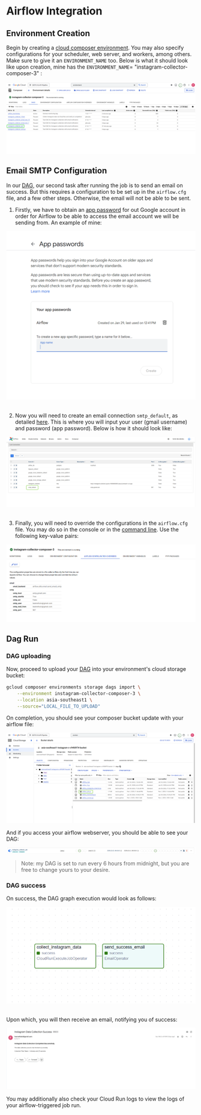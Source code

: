 # Airflow Integration

## Environment  Creation

Begin by creating a [cloud composer environment](https://cloud.google.com/composer/docs/composer-3/create-environments). You may also specify configurations for your scheduler, web server, and workers, among others. Make sure to give it an `ENVIRONMENT_NAME` too. Below is what it should look like upon creation, mine has the `ENVIRONMENT_NAME`= "instagram-collector-composer-3" :

![composer-env-overview](/docs/images/composer-env-overview.png)

## Email SMTP Configuration

In our [DAG](/airflow/dags/airflow_job.py), our second task after running the job is to send an email on success. But this requires a configuration to be set up in the `airflow.cfg` file, and a few other steps. Otherwise, the email will not be able to be sent.

1. Firstly, we have to obtain an [app password](https://support.google.com/accounts/answer/185833) for out Google account in order for Airflow to be able to access the email account we will be sending from. An example of mine:

![google-app-pw](/docs/images/google-app-pw.png) <br><br>

2. Now you will need to create an email connection `smtp_default`, as detailed [here](https://airflow.apache.org/docs/apache-airflow/stable/howto/email-config.html). This is where you will input your user (gmail username) and password (app password). Below is how it should look like:

![smtp-default-conn](/docs/images/smtp-default-conn.png) <br><br>

3. Finally, you will need to override the configurations in the `airflow.cfg` file. You may do so in the console or in the [command line](https://cloud.google.com/composer/docs/composer-3/override-airflow-configurations). Use the following key-value pairs:

![airflow-cfg-overrides](/docs/images/airflow-cfg-overrides.png)

## Dag Run

### DAG uploading

Now, proceed to upload your [DAG](/airflow/dags/airflow_job.py) into your environment's cloud storage bucket:

```bash
gcloud composer environments storage dags import \
    --environment instagram-collector-composer-3 \
    --location asia-southeast1 \
    --source="LOCAL_FILE_TO_UPLOAD"
```

On completion, you should see your composer bucket update with your airflow file:

![composer-bucket](/docs/images/composer-bucket.png)

And if you access your airflow webserver, you should be able to see your DAG:

![job-dag](/docs/images/job-dag.png)

> Note: my DAG is set to run every 6 hours from midnight, but you are free to change yours to your desire.

### DAG success

On success, the DAG graph execution would look as follows:

![dag-graph-success](/docs/images/dag-graph-success.png) <br><br>

Upon which, you will then receive an email, notifying you of success:

![success-email](/docs/images/success-email.png)

You may additionally also check your Cloud Run logs to view the logs of your airflow-triggered job run.

